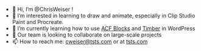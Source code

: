 - 👋 Hi, I’m @ChrisWeiser !
- 👀 I’m interested in learning to draw and animate, especially in Clip Studio Paint and Procreate.
- 🌱 I’m currently learning how to use [ACF Blocks](https://www.advancedcustomfields.com/resources/blocks/) and [Timber](https://timber.github.io/docs/getting-started/setup/) in WordPress
- 💞️ Our team is looking to collaborate on large-scale projects
- 📫 How to reach me: [cweiser@tsts.com](mailto:cweiser@tsts.com) or at [tsts.com](https://www.tsts.com/contact/)

<!---
ChrisWeiser/ChrisWeiser is a ✨ special ✨ repository because its `README.md` (this file) appears on your GitHub profile.
You can click the Preview link to take a look at your changes.
--->
